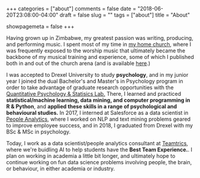 +++
categories = ["about"]
comments = false
date = "2018-06-20T23:08:00-04:00"
draft = false
slug = ""
tags = ["about"]
title = "About"

showpagemeta = false
+++

Having grown up in Zimbabwe, my greatest passion was writing, producing, and performing music. I spent most of my time in <a href="https://celebrationmin.org/">my home church</a>, where I was frequently exposed to the worship music that ultimately became the backbone of my musical training and experience, some of which I published both in and out of the church arena (and is available <a href="https://soundcloud.com/tinashe-tapera">here</a>.)<br>

I was accepted to Drexel University to study <strong>psychology</strong>, and in my junior year I joined the dual Bachelor's and Master's in Psychology program in order to take advantage of graduate research opportunities with the <a href="http://www.pages.drexel.edu/~fz53/homepage.html">Quantitative Psychology & Statisics Lab.</a> There, I learned and practiced <strong>statistical/machine learning, data mining, and computer programming in R & Python</strong>, and <strong>applied these skills in a range of psychological and behavioural studies.</strong> In 2017, I interned at Salesforce as a data scientist in <a href = "https://www.mckinsey.com/solutions/orgsolutions/overview/people-analytics">People Analytics</a>, where I worked on NLP and text mining problems geared to improve employee success, and in 2018, I graduated from Drexel with my BSc & MSc in psychology. <br>

Today, I work as a data scientist/people analytics consultant at <a href="https://www.teamtrics.com/">Teamtrics</a>, where we're buidling AI to help students have the <strong>Best Team Experience.</strong>. I plan on working in academia a little bit longer, and ultimately hope to continue working on fun data science problems involving people, the brain, or behaviour, in either academia or industry.
